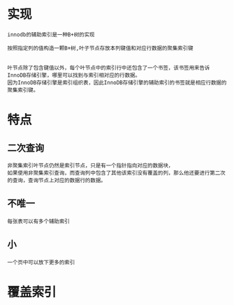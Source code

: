 
# 实现

    innodb的辅助索引是一种B+树的实现
    
    按照指定列的值构造一颗B+树,叶子节点存放本列键值和对应行数据的聚集索引键


    叶节点除了包含键值以外，每个叶节点中的索引行中还包含了一个书签，该书签用来告诉InnoDB存储引擎，哪里可以找到与索引相对应的行数据。
    因为InnoDB存储引擎是索引组织表，因此InnoDB存储引擎的辅助索引的书签就是相应行数据的聚集索引键。 


# 特点


## 二次查询

    非聚集索引叶节点仍然是索引节点，只是有一个指针指向对应的数据块，
    如果使用非聚集索引查询，而查询列中包含了其他该索引没有覆盖的列，那么他还要进行第二次的查询，查询节点上对应的数据行的数据。

## 不唯一

    每张表可以有多个辅助索引
    
## 小

    一个页中可以放下更多的索引  
  
# 覆盖索引    